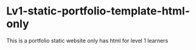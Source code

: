 # Lv1-static-portfolio-template-html-only
This is a portfolio static website only has html for level 1 learners
